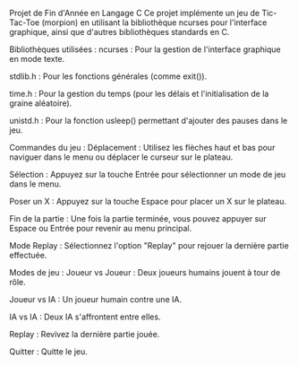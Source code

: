 Projet de Fin d'Année en Langage C
  Ce projet implémente un jeu de Tic-Tac-Toe (morpion) en utilisant la bibliothèque ncurses pour l'interface graphique, ainsi que d'autres bibliothèques standards en C.

Bibliothèques utilisées :
  ncurses : Pour la gestion de l'interface graphique en mode texte.

  stdlib.h : Pour les fonctions générales (comme exit()).

  time.h : Pour la gestion du temps (pour les délais et l'initialisation de la graine aléatoire).

  unistd.h : Pour la fonction usleep() permettant d'ajouter des pauses dans le jeu.

Commandes du jeu :
  Déplacement : Utilisez les flèches haut et bas pour naviguer dans le menu ou déplacer le curseur sur le plateau.

  Sélection : Appuyez sur la touche Entrée pour sélectionner un mode de jeu dans le menu.

  Poser un X : Appuyez sur la touche Espace pour placer un X sur le plateau.

  Fin de la partie : Une fois la partie terminée, vous pouvez appuyer sur Espace ou Entrée pour revenir au menu principal.

  Mode Replay : Sélectionnez l'option "Replay" pour rejouer la dernière partie effectuée.

Modes de jeu :
  Joueur vs Joueur : Deux joueurs humains jouent à tour de rôle.

  Joueur vs IA : Un joueur humain contre une IA.

  IA vs IA : Deux IA s'affrontent entre elles.

  Replay : Revivez la dernière partie jouée.

  Quitter : Quitte le jeu.

